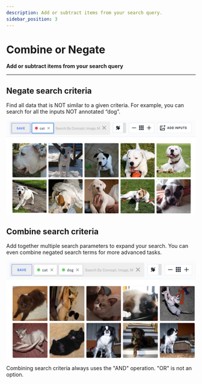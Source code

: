 ```yaml
---
description: Add or subtract items from your search query.
sidebar_position: 3
---
```


# Combine or Negate

**Add or subtract items from your search query**
<hr />

## Negate search criteria

Find all data that is NOT similar to a given criteria. For example, you can search for all the inputs NOT annotated “dog”.

![](/img/negate_search_criteria.jpg)

## Combine search criteria

Add together multiple search parameters to expand your search. You can even combine negated search terms for more advanced tasks.

![](/img/combine_search_criteria.jpg)


Combining search criteria always uses the "AND" operation. "OR" is not an option.


